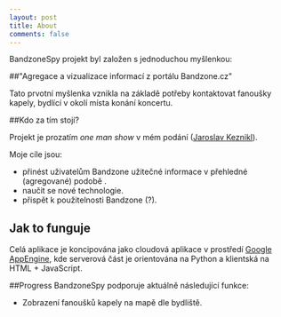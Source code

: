 ```yaml
---
layout: post
title: About
comments: false
---
```


BandzoneSpy projekt byl založen s jednoduchou myšlenkou:

##"Agregace a vizualizace informací z portálu Bandzone.cz"


Tato prvotní myšlenka vznikla na základě potřeby kontaktovat fanoušky kapely, bydlící v okolí místa konání koncertu.  

##Kdo za tím stojí?

Projekt je prozatím *one man show* v mém podání ([Jaroslav Keznikl](http://twitter.com/jkeznikl)).

Moje cíle jsou:

 - přinést uživatelům Bandzone užitečné informace v přehledné (agregované) podobě .
 - naučit se nové technologie.
 - přispět k použitelnosti Bandzone (?).

## Jak to funguje
Celá aplikace je koncipována jako cloudová aplikace v prostředí [Google AppEngine](https://appengine.google.com/), kde serverová část je orientována na Python a klientská na HTML + JavaScript. 
 
##Progress
BandzoneSpy podporuje aktuálně následující funkce:

- Zobrazení fanoušků kapely na mapě dle bydliště. 

